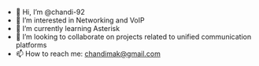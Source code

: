 - 👋 Hi, I’m @chandi-92
- 👀 I’m interested in Networking and VoIP
- 🌱 I’m currently learning Asterisk
- 💞️ I’m looking to collaborate on projects related to unified communication platforms
- 📫 How to reach me: chandimak@gmail.com

